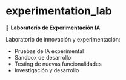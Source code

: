 # experimentation_lab

🧪 **Laboratorio de Experimentación IA**

Laboratorio de innovación y experimentación:
- Pruebas de IA experimental
- Sandbox de desarrollo
- Testing de nuevas funcionalidades
- Investigación y desarrollo